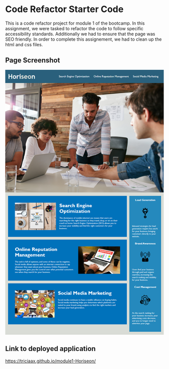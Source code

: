 # Code Refactor Starter Code
This is a code refactor project for module 1 of the bootcamp. In this assignment, we were tasked to refactor the code to follow specific accessibility standards. Additionally we had to ensure that the page was SEO friendly. In order to complete this assignement, we had to clean up the html and css files.

## Page Screenshot
![project-screenshot](Develop/assets/images/01-html-css-git-homework-demo.png)

## Link to deployed application
https://triciaax.github.io/module1-Horiseon/
